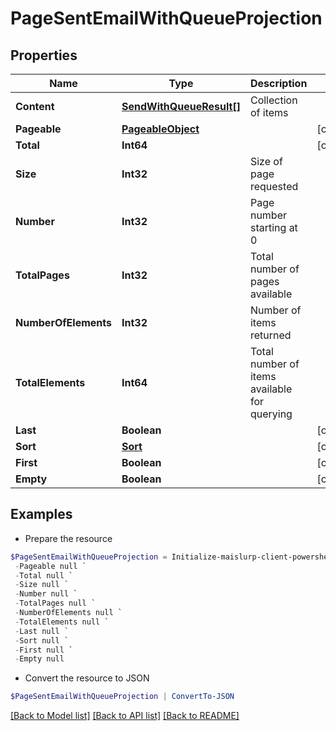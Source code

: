 # PageSentEmailWithQueueProjection
## Properties

Name | Type | Description | Notes
------------ | ------------- | ------------- | -------------
**Content** | [**SendWithQueueResult[]**](SendWithQueueResult) | Collection of items | 
**Pageable** | [**PageableObject**](PageableObject) |  | [optional] 
**Total** | **Int64** |  | [optional] 
**Size** | **Int32** | Size of page requested | 
**Number** | **Int32** | Page number starting at 0 | 
**TotalPages** | **Int32** | Total number of pages available | 
**NumberOfElements** | **Int32** | Number of items returned | 
**TotalElements** | **Int64** | Total number of items available for querying | 
**Last** | **Boolean** |  | [optional] 
**Sort** | [**Sort**](Sort) |  | [optional] 
**First** | **Boolean** |  | [optional] 
**Empty** | **Boolean** |  | [optional] 

## Examples

- Prepare the resource
```powershell
$PageSentEmailWithQueueProjection = Initialize-maislurp-client-powershellPageSentEmailWithQueueProjection  -Content null `
 -Pageable null `
 -Total null `
 -Size null `
 -Number null `
 -TotalPages null `
 -NumberOfElements null `
 -TotalElements null `
 -Last null `
 -Sort null `
 -First null `
 -Empty null
```

- Convert the resource to JSON
```powershell
$PageSentEmailWithQueueProjection | ConvertTo-JSON
```

[[Back to Model list]](../README#documentation-for-models) [[Back to API list]](../README#documentation-for-api-endpoints) [[Back to README]](../README)

